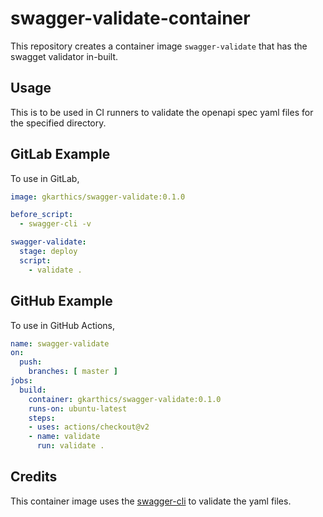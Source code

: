 # swagger-validate-container
This repository creates a container image `swagger-validate` that has the swagget validator in-built.

## Usage
This is to be used in CI runners to validate the openapi spec yaml files for the specified directory.

## GitLab Example
To use in GitLab,

```yaml
image: gkarthics/swagger-validate:0.1.0

before_script:
  - swagger-cli -v

swagger-validate:
  stage: deploy
  script:
    - validate .
```

## GitHub Example
To use in GitHub Actions,
```yaml
name: swagger-validate
on:
  push:
    branches: [ master ]
jobs:
  build:
    container: gkarthics/swagger-validate:0.1.0
    runs-on: ubuntu-latest
    steps:
    - uses: actions/checkout@v2
    - name: validate
      run: validate .
```

## Credits
This container image uses the [swagger-cli](https://www.npmjs.com/package/@apidevtools/swagger-cli) to validate the yaml files.